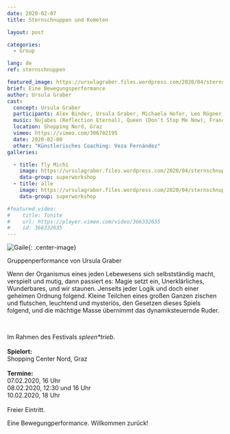 ```yaml
---
date: 2020-02-07
title: Sternschnuppen und Kometen

layout: post

categories:
  - Group

lang: de
ref: sternschnuppen

featured_image: https://ursulagraber.files.wordpress.com/2020/04/sternschnuppen_clemens_nestroy_42.jpg
brief: Eine Bewegungsperformance
author: Ursula Graber
cast:
  concept: Ursula Graber
  participants: Alex Binder, Ursula Graber, Michaela Hofer, Leo Rögner, Eva Scheibelhofer-Schroll, Michael Söllinger, Birgit Stummer, Erni Willrich
  music: Nujabes (Reflection Eternal), Queen (Don‘t Stop Me Now), France Gall (Au Claire De La Lune), Camille (1, 2, 3)
  location: Shopping Nord, Graz
  vimeo: https://vimeo.com/306702195
  date: 2020-02-08
  other: "Künstlerisches Coaching: Veza Fernández"
galleries:

  - title: fly Michi
    image: https://ursulagraber.files.wordpress.com/2020/04/sternschnuppen_clemens_nestroy_42.jpg
    data-group: superworkshop
  - title: alle
    image: https://ursulagraber.files.wordpress.com/2020/04/sternschnuppen_clemens_nestroy_35.jpg
    data-group: superworkshop

#featured_video:
#    title: Tonite
#    url: https://player.vimeo.com/video/366332635
#    id: 366332635
---
```


![Gaile](https://ursulagraber.files.wordpress.com/2020/04/sternschnuppen_clemens_nestroy_42.jpg?w=500&fit=crop){: .center-image}

Gruppenperformance von Ursula Graber

Wenn der Organismus eines jeden Lebewesens sich selbstständig macht, verspielt und mutig, dann passiert es:
Magie setzt ein, Unerklärliches, Wunderbares, und wir staunen. Jenseits jeder Logik und doch einer geheimen Ordnung folgend. Kleine Teilchen eines großen Ganzen zischen und flutschen, leuchtend und mysteriös, den Gesetzen dieses Spiels folgend, und die mächtige Masse übernimmt das dynamiksteuernde Ruder.

<br />

Im Rahmen des Festivals *spleen\*trieb*.<br />
<br />
**Spielort:**<br />
Shopping Center Nord, Graz<br />
<br />
**Termine:** <br />
07.02.2020, 16 Uhr<br />
08.02.2020, 12:30 und 16 Uhr<br />
10.02.2020, 18 Uhr<br />
<br />
Freier Eintritt.

<!--plop-->

Eine Bewegungperformance.
Willkommen zurück!


<!--[![Totem](https://i.vimeocdn.com/video/746500438_640.jpg)](https://player.vimeo.com/video/306702195)-->
